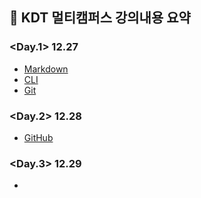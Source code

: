 ## 📝 KDT 멀티캠퍼스 강의내용 요약

### **<Day.1> 12.27**
- [Markdown](Markdown/Markdown.md)
- [CLI](CLI/CLI.md)
- [Git](GitHub/Git.md)

### **<Day.2> 12.28**
- [GitHub](GitHub/GitHub.md)

### **<Day.3> 12.29**
- 
